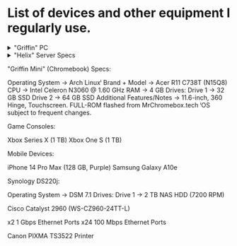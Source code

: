 # List of devices and other equipment I regularly use.

<details>
<summary>"Griffin" PC</summary>

## **Griffin** Gaming PC

#### Components:
| Component          | Current                     |
| :----------------: | --------------------------- |
| Operating System → | Windows 11 Pro              |
| Motherboard      → | ASRock A620M-C              |
| CPU              → | AMD Ryzen 5 7600 @ 5.1 GHZ  |
| GPU              → | AMD RX 7600 (8 GB)          |
| RAM              → | 16 GB DDR5 @ 6000 MHz       |

#### Drive Layout:
| Drive      | Drive Info       |
| ---------- | ---------------- |
| Drive 1  → | 1 TB NVMe        |
| Drive 2  → | 1 TB SSD         |
| Drive 3  → | 1 TB SSD         |
| Drive 4  → | 1 TB SSD         |

</details>

<details>
<summary>"Helix" Server Specs</summary>



</details>

"Griffin Mini" (Chromebook) Specs:

Operating System → Arch Linuxⁱ
Brand + Model → Acer R11 C738T (N15Q8)
CPU → Intel Celeron N3060 @ 1.60 GHz
RAM → 4 GB
Drives:
Drive 1 → 32 GB SSD
Drive 2 → 64 GB SSD
Additional Features/Notes → 11.6-inch, 360 Hinge, Touchscreen.
FULL-ROM flashed from MrChromebox.tech
ⁱOS subject to frequent changes.

Game Consoles:

Xbox Series X (1 TB)
Xbox One S (1 TB)

Mobile Devices:
        
iPhone 14 Pro Max (128 GB, Purple)
Samsung Galaxy A10e

Synology DS220j:
        
Operating System → DSM 7.1
Drives:
Drive 1 → 2 TB NAS HDD (7200 RPM)

Cisco Catalyst 2960 (WS-CZ960-24TT-L)
        
x2 1 Gbps Ethernet Ports
x24 100 Mbps Ethernet Ports

Canon PIXMA TS3522 Printer
